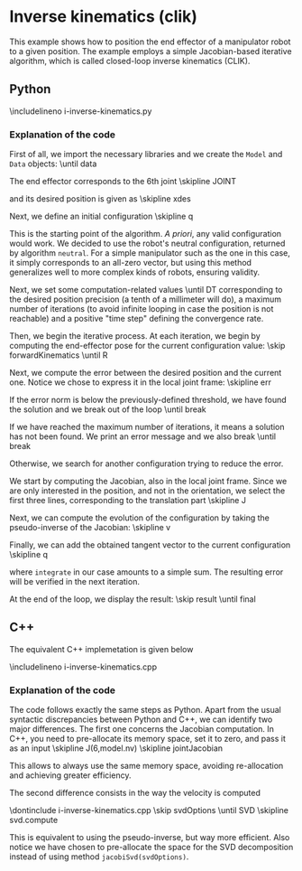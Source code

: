 # Inverse kinematics (clik)

This example shows how to position the end effector of a manipulator robot to a given position.
The example employs a simple Jacobian-based iterative algorithm, which is called closed-loop inverse kinematics (CLIK).

## Python
\includelineno i-inverse-kinematics.py

### Explanation of the code
First of all, we import the necessary libraries and we create the `Model` and `Data` objects:
\until data

The end effector corresponds to the 6th joint
\skipline JOINT

and its desired position is given as
\skipline xdes

Next, we define an initial configuration
\skipline q

This is the starting point of the algorithm. *A priori*, any valid configuration would work.
We decided to use the robot's neutral configuration, returned by algorithm `neutral`.
For a simple manipulator such as the one in this case, it simply corresponds to an all-zero vector,
but using this method generalizes well to more complex kinds of robots, ensuring validity.

Next, we set some computation-related values
\until DT
corresponding to the desired position precision (a tenth of a millimeter will do), a maximum number of iterations (to avoid infinite looping in case the position is not reachable) and a positive "time step" defining the convergence rate.

Then, we begin the iterative process.
At each iteration, we begin by computing the end-effector pose for the current configuration value:
\skip forwardKinematics
\until R

Next, we compute the error between the desired position and the current one. Notice we chose to express it in the local joint frame:
\skipline err

If the error norm is below the previously-defined threshold, we have found the solution and we break out of the loop
\until break

If we have reached the maximum number of iterations, it means a solution has not been found. We print an error message and we also break
\until break

Otherwise, we search for another configuration trying to reduce the error.

We start by computing the Jacobian, also in the local joint frame. Since we are only interested in the position, and not in the orientation, we select the first three lines, corresponding to the translation part
\skipline J

Next, we can compute the evolution of the configuration by taking the pseudo-inverse of the Jacobian:
\skipline v

Finally, we can add the obtained tangent vector to the current configuration
\skipline q

where `integrate` in our case amounts to a simple sum. The resulting error will be verified in the next iteration.

At the end of the loop, we display the result:
\skip result
\until final

## C++
The equivalent C++ implemetation is given below

\includelineno i-inverse-kinematics.cpp

### Explanation of the code
The code follows exactly the same steps as Python.
Apart from the usual syntactic discrepancies between Python and C++, we can identify two major differences.
The first one concerns the Jacobian computation. In C++, you need to pre-allocate its memory space, set it to zero, and pass it as an input
\skipline J(6,model.nv)
\skipline jointJacobian

This allows to always use the same memory space, avoiding re-allocation and achieving greater efficiency.

The second difference consists in the way the velocity is computed

\dontinclude i-inverse-kinematics.cpp
\skip svdOptions
\until SVD
\skipline svd.compute

This is equivalent to using the pseudo-inverse, but way more efficient.
Also notice we have chosen to pre-allocate the space for the SVD decomposition instead of using method `jacobiSvd(svdOptions)`.

